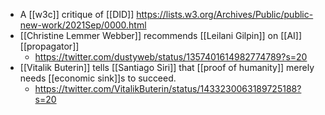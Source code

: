 - A [[w3c]] critique of [[DID]] https://lists.w3.org/Archives/Public/public-new-work/2021Sep/0000.html
- [[Christine Lemmer Webber]] recommends [[Leilani Gilpin]] on [[AI]] [[propagator]]
    - https://twitter.com/dustyweb/status/1357401614982774789?s=20
- [[Vitalik Buterin]] tells [[Santiago Siri]] that [[proof of humanity]] merely needs [[economic sink]]s to succeed.
    - https://twitter.com/VitalikButerin/status/1433230063189725188?s=20
